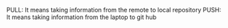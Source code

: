 PULL: It means taking information from the remote to local repository
PUSH: It means taking information from the laptop to git hub

